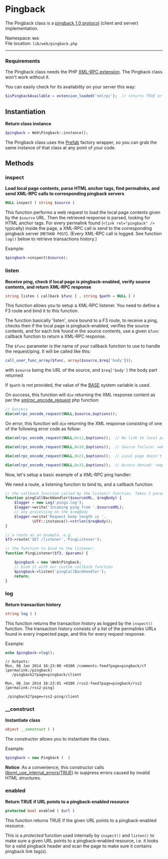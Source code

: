 # Pingback

The Pingback class is a [pingback 1.0 protocol](http://www.hixie.ch/specs/pingback/pingback "Pingback 1.0 specifications") (client and server) implementation.

Namespace: `Web` <br>
File location: `lib/web/pingback.php`

---

### Requirements

The Pingback class needs the PHP [XML-RPC extension](http://php.net/manual/en/book.xmlrpc.php "php.net :: XML-RPC reference"). The Pingback class won't work without it.

You can easily check for its availability on your server this way:

```php
$isPingbackAvailable = extension_loaded('xmlrpc');  // returns TRUE or FALSE
```
## Instantiation

**Return class instance**

```php
$pingback = Web\Pingback::instance();
```

The Pingback class uses the [Prefab](prefab-registry) factory wrapper, so you can grab the same instance of that class at any point of your code. 

## Methods

### inspect

**Load local page contents, parse HTML anchor tags, find permalinks, and send XML-RPC calls to corresponding pingback servers**

``` php
NULL inspect ( string $source ) 
```

This function performs a web request to load the local page contents given by the `$source` URL. Then the retrieved response is parsed, looking for HTML anchor tags. For every permalink found (`<link rel="pingback" />` typically) inside the page, a XML-RPC call is send to the corresponding pingback server (`METHOD POST`). (Every XML-RPC call is logged. See function `log()` below to retrieve transactions history.)

Example:

``` php
$pingback->inspect($source);
```

### listen

**Receive ping, check if local page is pingback-enabled, verify source contents, and return XML-RPC response**

``` php
string listen ( callback $func [ , string $path = NULL ] ) 
```

This function allows you to setup a XML-RPC listener. You need to define a F3 route and bind it to this function. 

The function basically 'listen', once bound to a F3 route, to receive a ping, checks then if the local page is pingback-enabled, verifies the source contents, and for each link found in the source contents, use a given `$func` callback function to return a XML-RPC response. 

The `$func` parameter is the name of your callback function to use to handle the request/ping. It will be called like this:

```php
call_user_func_array($func, array($source,$req['body']));
```
with `$source` being the URL of the source, and `$req['body']` the body part returned 

If `$path` is not provided, the value of the [BASE](quick-reference#base) system variable is used. 

On success, this function will `die` returning the XML response content as per the [xmlrpc_encode_request](http://php.net/manual/en/function.xmlrpc-encode-request.php "php.net :: xmlrpc_encode_request") php function:

```php
// Success
die(xmlrpc_encode_request(NULL,$source,$options));
```

On error, this function will `die` returning the XML response consisting of one of the following error code as follow:

```php
die(xmlrpc_encode_request(NULL,0x11,$options));  // No link to local page found in request body

die(xmlrpc_encode_request(NULL,0x10,$options));  // Source failure: web request failed or received doc malformed

die(xmlrpc_encode_request(NULL,0x21,$options));  // Local page doesn't exist or is not pingback-enabled

die(xmlrpc_encode_request(NULL,0x31,$options));  // Access denied: request method is not 'pingback.ping' or request malformed
```

Now, let's setup a basic example of a XML-RPC ping handler:

We need a route, a listening function to bind to, and a callback function:

``` php
// the callback function called by the listen() function. Takes 2 parameters
function pingCallBackHandler($sourceURL, $reqBody) {
	$logger = new Log('pings.log');
	$logger->write('Incoming ping from '.$sourceURL);
	// any processing on the $reqBody
	$logger->write('Request body length is '.
			\UTF::instance()->strlen($reqBody));
}

// a route as an example, e.g.
$f3->route('GET /listener','PingListener');

// the function to bind to the listener:
function PingListener($f3, $params) {

	$pingback = new \Web\Pingback;
	// bind it with our custom callback function
	$pingback->listen('pingCallBackHandler');
	return;
}
```

### log

**Return transaction history**

``` php
string log ( ) 
```

This function returns the transaction history as logged by the `inspect()` function. The transaction history consists of a list of the permalinks URLs found in every inspected page, and this for every request response. 

Example:

``` php
echo $pingback->log();
```
```
// Outputs:
Mon, 06 Jan 2014 10:23:00 +0100 /comments-feed?page=pingback/cf [permalink:/pingback]
   /pingback2?page=pingback/client

Mon, 06 Jan 2014 10:23:01 +0100 /rss2-feed?page=pingback/rss2 [permalink:/rss2-ping]
  
 /pingback2?page=rss2-ping/client
 ```

### __construct

**Instantiate class**

``` php
object __construct ( ) 
```

The constructor allows you to instantiate the class. 

Example:

``` php
$pingback = new Pingback (  )
```

**Notice**: As a convenience, this constructor calls [libxml_use_internal_errors(TRUE)](http://php.net/manual/en/function.libxml-use-internal-errors.php "php.net :: libxml_use_internal_errors") to suppress errors caused by invalid HTML structures.

### enabled

**Return TRUE if URL points to a pingback-enabled resource**

``` php
protected bool enabled ( $url ) 
```

This function returns TRUE if the given URL points to a pingback-enabled resource. 

This is a _protected_ function used internally by `inspect()` and `listen()` to make sure a given URL points to a pingback-enabled resource, i.e. it looks for a valid pingback header and scan the page to make sure it contains pingback link tag(s).

